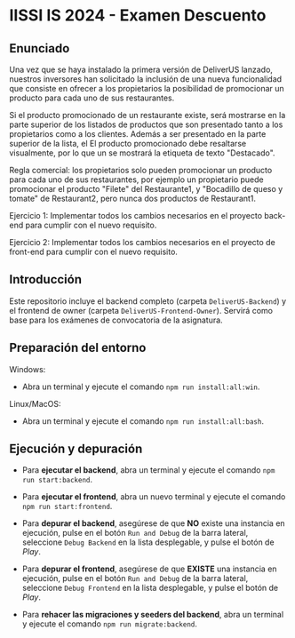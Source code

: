 # IISSI IS 2024 - Examen Descuento

## Enunciado

Una vez que se haya instalado la primera versión de DeliverUS lanzado, nuestros inversores han solicitado la inclusión
de una nueva funcionalidad que consiste en ofrecer a los propietarios la posibilidad de promocionar un producto para cada uno de
sus restaurantes.

Si el producto promocionado de un restaurante existe, será mostrarse en la parte superior de los listados de productos que son presentado tanto a los propietarios como a los clientes. Además a ser presentado en la parte superior de la lista, el
El producto promocionado debe resaltarse visualmente, por lo que un se mostrará la etiqueta de texto "Destacado".

Regla comercial: los propietarios solo pueden promocionar un producto para cada uno de sus restaurantes, por ejemplo un propietario puede promocionar el producto "Filete" del Restaurante1, y "Bocadillo de queso y tomate" de Restaurant2, pero nunca dos productos de Restaurant1.

Ejercicio 1: Implementar todos los cambios necesarios en el proyecto back-end para cumplir con el nuevo requisito.

Ejercicio 2: Implementar todos los cambios necesarios en el proyecto de front-end para cumplir con el nuevo requisito.

## Introducción
Este repositorio incluye el backend completo (carpeta `DeliverUS-Backend`) y el frontend de owner (carpeta `DeliverUS-Frontend-Owner`). Servirá como base para los exámenes de convocatoria de la asignatura.

## Preparación del entorno

Windows:
* Abra un terminal y ejecute el comando `npm run install:all:win`.

Linux/MacOS:
* Abra un terminal y ejecute el comando `npm run install:all:bash`.

## Ejecución y depuración

* Para **ejecutar el backend**, abra un terminal y ejecute el comando `npm run start:backend`. 

* Para **ejecutar el frontend**, abra un nuevo terminal y ejecute el comando `npm run start:frontend`. 

* Para **depurar el backend**, asegúrese de que **NO** existe una instancia en ejecución, pulse en el botón `Run and Debug` de la barra lateral, seleccione `Debug Backend` en la lista desplegable, y pulse el botón de *Play*. 

* Para **depurar el frontend**, asegúrese de que **EXISTE** una instancia en ejecución, pulse en el botón `Run and Debug` de la barra lateral, seleccione `Debug Frontend` en la lista desplegable, y pulse el botón de *Play*.

* Para **rehacer las migraciones y seeders del backend**, abra un terminal y ejecute el comando `npm run migrate:backend`.
